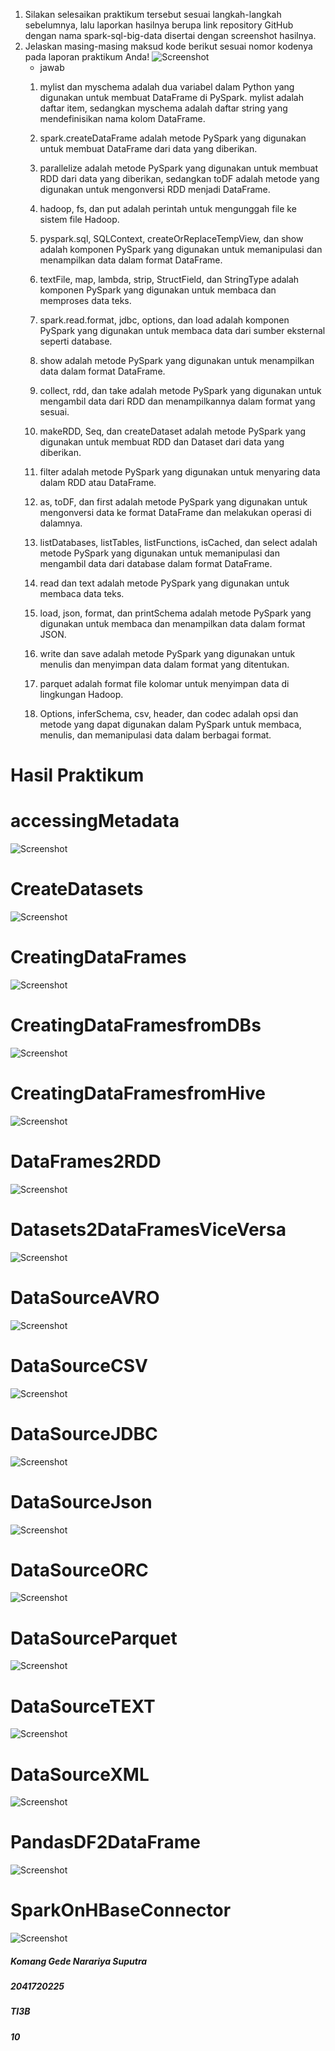 1. Silakan selesaikan praktikum tersebut sesuai langkah-langkah sebelumnya, lalu laporkan hasilnya berupa link repository GitHub dengan nama spark-sql-big-data disertai dengan screenshot hasilnya.
2. Jelaskan masing-masing maksud kode berikut sesuai nomor kodenya pada laporan praktikum Anda!
![Screenshot](images/soal.png)
    - jawab
    1. mylist dan myschema adalah dua variabel dalam Python yang digunakan untuk membuat DataFrame di PySpark. mylist adalah daftar item, sedangkan myschema adalah daftar string yang mendefinisikan nama kolom DataFrame.

    2. spark.createDataFrame adalah metode PySpark yang digunakan untuk membuat DataFrame dari data yang diberikan.

    3. parallelize adalah metode PySpark yang digunakan untuk membuat RDD dari data yang diberikan, sedangkan toDF adalah metode yang digunakan untuk mengonversi RDD menjadi DataFrame.

    4. hadoop, fs, dan put adalah perintah untuk mengunggah file ke sistem file Hadoop.

    5. pyspark.sql, SQLContext, createOrReplaceTempView, dan show adalah komponen PySpark yang digunakan untuk memanipulasi dan menampilkan data dalam format DataFrame.

    6. textFile, map, lambda, strip, StructField, dan StringType adalah komponen PySpark yang digunakan untuk membaca dan memproses data teks.

    7. spark.read.format, jdbc, options, dan load adalah komponen PySpark yang digunakan untuk membaca data dari sumber eksternal seperti database.

    8. show adalah metode PySpark yang digunakan untuk menampilkan data dalam format DataFrame.

    9. collect, rdd, dan take adalah metode PySpark yang digunakan untuk mengambil data dari RDD dan menampilkannya dalam format yang sesuai.

    10. makeRDD, Seq, dan createDataset adalah metode PySpark yang digunakan untuk membuat RDD dan Dataset dari data yang diberikan.

    11. filter adalah metode PySpark yang digunakan untuk menyaring data dalam RDD atau DataFrame.

    12. as, toDF, dan first adalah metode PySpark yang digunakan untuk mengonversi data ke format DataFrame dan melakukan operasi di dalamnya.

    13. listDatabases, listTables, listFunctions, isCached, dan select adalah metode PySpark yang digunakan untuk memanipulasi dan mengambil data dari database dalam format DataFrame.

    14. read dan text adalah metode PySpark yang digunakan untuk membaca data teks.

    15. load, json, format, dan printSchema adalah metode PySpark yang digunakan untuk membaca dan menampilkan data dalam format JSON.

    16. write dan save adalah metode PySpark yang digunakan untuk menulis dan menyimpan data dalam format yang ditentukan.

    17. parquet adalah format file kolomar untuk menyimpan data di lingkungan Hadoop.

    18. Options, inferSchema, csv, header, dan codec adalah opsi dan metode yang dapat digunakan dalam PySpark untuk membaca, menulis, dan memanipulasi data dalam berbagai format.
 
# Hasil Praktikum
# accessingMetadata
![Screenshot](images/accessingMetadata.png)
# CreateDatasets
![Screenshot](images/CreateDatasets.png)
# CreatingDataFrames
![Screenshot](images/CreatingDataFrames.png)
# CreatingDataFramesfromDBs
![Screenshot](images/CreatingDataFramesfromDBs.png)
# CreatingDataFramesfromHive
![Screenshot](images/CreatingDataFramesfromHive.png)
# DataFrames2RDD
![Screenshot](images/DataFrames2RDD.png)
# Datasets2DataFramesViceVersa
![Screenshot](images/Datasets2DataFramesViceVersa.png)
# DataSourceAVRO
![Screenshot](images/DataSourceAVRO.png)
# DataSourceCSV
![Screenshot](images/DataSourceCSV.png)
# DataSourceJDBC
![Screenshot](images/DataSourceJDBC.png)
# DataSourceJson
![Screenshot](images/DataSourceJson.png)
# DataSourceORC
![Screenshot](images/DataSourceORC.png)
# DataSourceParquet
![Screenshot](images/DataSourceParquet.png)
# DataSourceTEXT
![Screenshot](images/DataSourceTEXT.png)
# DataSourceXML
![Screenshot](images/DataSourceXML.png)
# PandasDF2DataFrame
![Screenshot](images/PandasDF2DataFrame.png)
# SparkOnHBaseConnector
![Screenshot](images/SparkOnHBaseConnector.png)

##### Komang Gede Narariya Suputra
##### 2041720225
##### TI3B
##### 10
